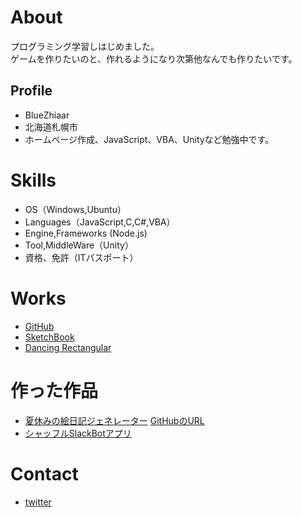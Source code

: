# About
プログラミング学習しはじめました。  
ゲームを作りたいのと、作れるようになり次第他なんでも作りたいです。


## Profile
- BlueZhiaar
- 北海道札幌市
- ホームページ作成、JavaScript、VBA、Unityなど勉強中です。


# Skills
- OS（Windows,Ubuntu）
- Languages（JavaScript,C,C#,VBA）
- Engine,Frameworks (Node.js)
- Tool,MiddleWare（Unity）
- 資格、免許（ITパスポート）

# Works
- [GitHub](https://github.com/BlueZhiaar)
- [SketchBook](https://www.openprocessing.org/sketch/961801)
- [Dancing Rectangular](https://www.openprocessing.org/sketch/959865)
# 作った作品
- [夏休みの絵日記ジェネレーター](https://bluezhiaar.github.io/summer-diary/index.html) [GitHubのURL](https://github.com/BlueZhiaar/summer-diary)
- [シャッフルSlackBotアプリ](https://github.com/BlueZhiaar/shufflehubot)


 
# Contact
- [twitter](https://twitter.com/home)
